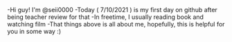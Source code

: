 -Hi guy! I'm @seii0000 
-Today ( 7/10/2021 ) is my first day on github after being teacher review for that
-In freetime, I usually reading book and watching film
-That things above is all about me, hopefully, this is helpful for you in some way :)


